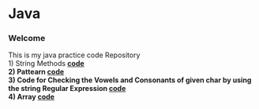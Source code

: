 # Java
<h3>Welcome</h3>
This is my java practice code  Repository <br>
  1) String Methods <a href="https://github.com/sudarshan-hash/Java/blob/main/string.java"><b style="colour: blue">code<b></a> <br>
  2) Pattearn  <a href="https://github.com/sudarshan-hash/Java/blob/main/pattearn.java"><b style="colour: blue">code<b></a> <br>
  3) Code for Checking the Vowels and Consonants of given char by using the string Regular Expression <a href="https://github.com/sudarshan-hash/Java/blob/main/vowelsCheck.java" targe="_main"><b style="colour: blue">code<b></a> <br>
  4) Array  <a href="https://github.com/sudarshan-hash/Java/blob/main/Array.java"><b style="colour: blue">code<b></a>
